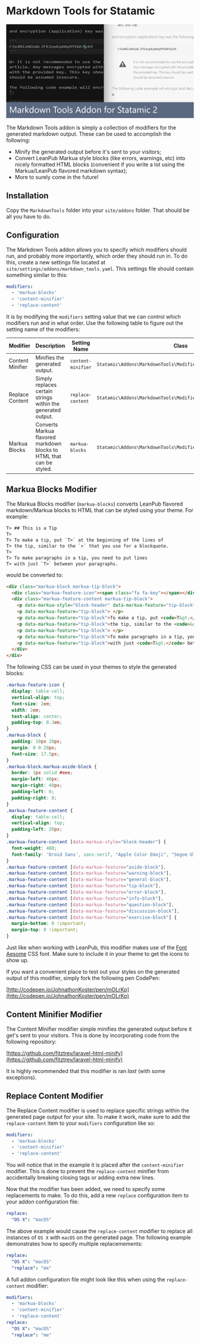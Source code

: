 # Markdown Tools for Statamic

![](md_tools.png)

The Markdown Tools addon is simply a collection of modifiers for the generated markdown output. These can be used to accomplish the following:

* Minify the generated output before it's sent to your visitors;
* Convert LeanPub Markua style blocks (like errors, warnings, etc) into nicely formatted HTML blocks (convenient if you write a lot using the Markua/LeanPub flavored markdown syntax);
* More to surely come in the future!

## Installation

Copy the `MarkdownTools` folder into your `site/addons` folder. That should be all you have to do.

## Configuration

The Markdown Tools addon allows you to specify which modifiers should run, and probably more importantly, which order they should run in. To do this, create a new settings file located at `site/settings/addons/markdown_tools.yaml`. This settings file should contain something similar to this:

```yaml
modifiers:
  - 'markua-blocks'
  - 'content-minifier'
  - 'replace-content'
```

It is by modifying the `modifiers` setting value that we can control which modifiers run and in what order. Use the following table to figure out the setting name of the modifiers:

| Modifier | Description | Setting Name | Class |
|---|---|---|---|
| Content Minifier | Minifies the generated output. | `content-minifier` | `Statamic\Addons\MarkdownTools\Modifiers\ContentMinifierModifier` |
| Replace Content | Simply replaces certain strings within the generated output. | `replace-content` | `Statamic\Addons\MarkdownTools\Modifiers\ReplaceContentModifier` |
| Markua Blocks | Converts Markua flavored markdown blocks to HTML that can be styled. | `markua-blocks` | `Statamic\Addons\MarkdownTools\Modifiers\MarkuaBlocksModifier` |

## Markua Blocks Modifier

The Markua Blocks modifier (`markua-blocks`) converts LeanPub flavored markdown/Markua blocks to HTML that can be styled using your theme. For example:

```
T> ## This is a Tip
T>
T> To make a tip, put `T>` at the beginning of the lines of
T> the tip, similar to the `>` that you use for a blockquote.
T>
T> To make paragraphs in a tip, you need to put lines
T> with just `T>` between your paragraphs.
```

would be converted to:

```html
<div class="markua-block markua-tip-block">
  <div class="markua-feature-icon"><span class="fa fa-key"></span></div>
  <div class="markua-feature-content markua-tip-block">
    <p data-markua-style="block-header" data-markua-feature="tip-block"> This is a Tip</p>
    <p data-markua-feature="tip-block"> </p>
    <p data-markua-feature="tip-block">To make a tip, put <code>T&gt;</code> at the beginning of the lines of </p>
    <p data-markua-feature="tip-block">the tip, similar to the <code>&gt;</code> that you use for a blockquote. </p>
    <p data-markua-feature="tip-block"> </p>
    <p data-markua-feature="tip-block">To make paragraphs in a tip, you need to put lines </p>
    <p data-markua-feature="tip-block">with just <code>T&gt;</code> between your paragraphs.</p>
  </div>
</div>
```

The following CSS can be used in your themes to style the generated blocks:

```css
.markua-feature-icon {
  display: table-cell;
  vertical-align: top;
  font-size: 2em;
  width: 2em;
  text-align: center;
  padding-top: 0.3em;
}
.markua-block {
  padding: 10px 20px;
  margin: 0 0 20px;
  font-size: 17.5px;
}
.markua-block.markua-aside-block {
  border: 1px solid #eee;
  margin-left: 40px;
  margin-right: 40px;
  padding-left: 0;
  padding-right: 0;
}
.markua-feature-content {
  display: table-cell;
  vertical-align: top;
  padding-left: 20px;
}
.markua-feature-content [data-markua-style="block-header"] {
  font-weight: 400;
  font-family: 'Droid Sans', sans-serif, "Apple Color Emoji", "Segoe UI Emoji", "Segoe UI Symbol";
}
.markua-feature-content [data-markua-feature="aside-block"],
.markua-feature-content [data-markua-feature="warning-block"],
.markua-feature-content [data-markua-feature="general-block"],
.markua-feature-content [data-markua-feature="tip-block"],
.markua-feature-content [data-markua-feature="error-block"],
.markua-feature-content [data-markua-feature="info-block"],
.markua-feature-content [data-markua-feature="question-block"],
.markua-feature-content [data-markua-feature="discussion-block"],
.markua-feature-content [data-markua-feature="exercise-block"] {
  margin-bottom: 0 !important;
  margin-top: 0 !important;
}

```

Just like when working with LeanPub, this modifier makes use of the [Font Aesome](http://fontawesome.io/) CSS font. Make sure to include it in your theme to get the icons to show up.

If you want a convenient place to test out your styles on the generated output of this modifier, simply fork the following pen CodePen:

[http://codepen.io/JohnathonKoster/pen/mOLrKp](http://codepen.io/JohnathonKoster/pen/mOLrKp)

## Content Minifier Modifier

The Content Minifier modifier simple minifies the generated output before it get's sent to your visitors. This is done by incorporating code from the following repository:

[https://github.com/fitztrev/laravel-html-minify](https://github.com/fitztrev/laravel-html-minify)

It is highly recommended that this modifier is ran *last* (with some exceptions).

## Replace Content Modifier

The Replace Content modifier is used to replace specific strings within the generated page output for your site. To make it work, make sure to add the `replace-content` item to your `modifiers` configuration like so:

```yaml
modifiers:
  - 'markua-blocks'
  - 'content-minifier'
  - 'replace-content'
```

You will notice that in the example it is placed after the `content-minifier` modifier. This is done to prevent the `replace-content` minifier from accidentally breaking closing tags or adding extra new lines.

Now that the modifier has been added, we need to specify some replacements to make. To do this, add a new `replace` configuration item to your addon configuration file:

```yaml
replace:
  "OS X": "macOS"

```

The above example would cause the `replace-content` modifier to replace all instances of `OS X` with `macOS` on the generated page. The following example demonstrates how to specify multiple replacemements:

```yaml
replace:
  "OS X": "macOS"
  "replace": "me"

```

A full addon configuration file might look like this when using the `replace-content` modifier:

```yaml
modifiers:
  - 'markua-blocks'
  - 'content-minifier'
  - 'replace-content'
replace:
  "OS X": "macOS"
  "replace": "me"

```